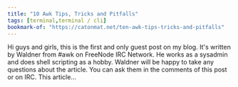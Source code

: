 ```yaml
---
title: "10 Awk Tips, Tricks and Pitfalls"
tags: [terminal,terminal / cli]
bookmark-of: "https://catonmat.net/ten-awk-tips-tricks-and-pitfalls"
---
```

Hi guys and girls, this is the first and only guest post on my blog. It's written by Waldner from #awk on FreeNode IRC Network. He works as a sysadmin and does shell scripting as a hobby. Waldner will be happy to take any questions about the article. You can ask them in the comments of this post or on IRC. This article...